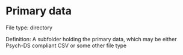 # Primary data

File type: directory

Definition: A subfolder holding the primary data, which may be either Psych-DS compliant CSV or some other file type